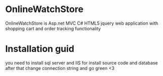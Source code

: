 # OnlineWatchStore
OnlineWatchStore is Asp.net MVC C# HTML5 jquery web application with shopping cart and order tracking functionality

# Installation guid
you need to install sql server and IIS for install source code and database after that change connection string and go green <3
